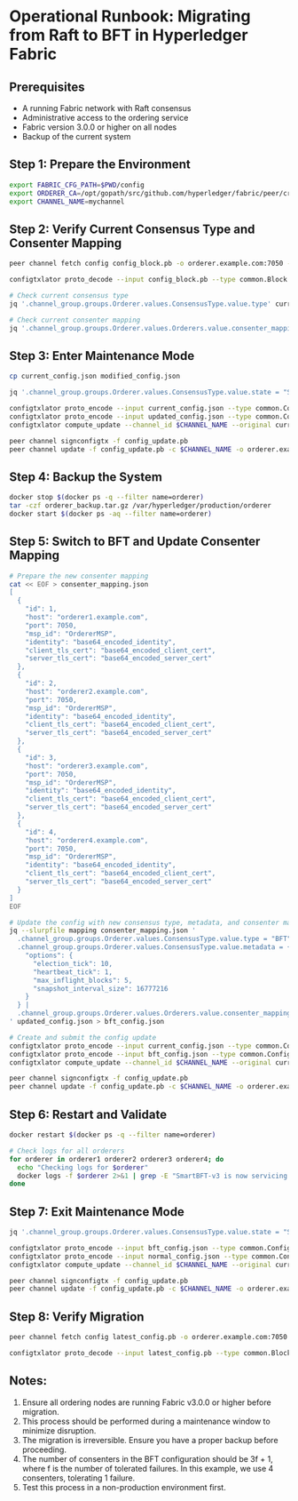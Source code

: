 # Operational Runbook: Migrating from Raft to BFT in Hyperledger Fabric

## Prerequisites

- A running Fabric network with Raft consensus
- Administrative access to the ordering service
- Fabric version 3.0.0 or higher on all nodes
- Backup of the current system

## Step 1: Prepare the Environment

```bash
export FABRIC_CFG_PATH=$PWD/config
export ORDERER_CA=/opt/gopath/src/github.com/hyperledger/fabric/peer/crypto/ordererOrganizations/example.com/orderers/orderer.example.com/msp/tlscacerts/tlsca.example.com-cert.pem
export CHANNEL_NAME=mychannel
```

## Step 2: Verify Current Consensus Type and Consenter Mapping

```bash
peer channel fetch config config_block.pb -o orderer.example.com:7050 -c $CHANNEL_NAME --tls --cafile $ORDERER_CA

configtxlator proto_decode --input config_block.pb --type common.Block | jq .data.data[0].payload.data.config > current_config.json

# Check current consensus type
jq '.channel_group.groups.Orderer.values.ConsensusType.value.type' current_config.json

# Check current consenter mapping
jq '.channel_group.groups.Orderer.values.Orderers.value.consenter_mapping' current_config.json
```

## Step 3: Enter Maintenance Mode

```bash
cp current_config.json modified_config.json

jq '.channel_group.groups.Orderer.values.ConsensusType.value.state = "STATE_MAINTENANCE"' modified_config.json > updated_config.json

configtxlator proto_encode --input current_config.json --type common.Config --output current_config.pb
configtxlator proto_encode --input updated_config.json --type common.Config --output updated_config.pb
configtxlator compute_update --channel_id $CHANNEL_NAME --original current_config.pb --updated updated_config.pb --output config_update.pb

peer channel signconfigtx -f config_update.pb
peer channel update -f config_update.pb -c $CHANNEL_NAME -o orderer.example.com:7050 --tls --cafile $ORDERER_CA
```

## Step 4: Backup the System

```bash
docker stop $(docker ps -q --filter name=orderer)
tar -czf orderer_backup.tar.gz /var/hyperledger/production/orderer
docker start $(docker ps -aq --filter name=orderer)
```

## Step 5: Switch to BFT and Update Consenter Mapping

```bash
# Prepare the new consenter mapping
cat << EOF > consenter_mapping.json
[
  {
    "id": 1,
    "host": "orderer1.example.com",
    "port": 7050,
    "msp_id": "OrdererMSP",
    "identity": "base64_encoded_identity",
    "client_tls_cert": "base64_encoded_client_cert",
    "server_tls_cert": "base64_encoded_server_cert"
  },
  {
    "id": 2,
    "host": "orderer2.example.com",
    "port": 7050,
    "msp_id": "OrdererMSP",
    "identity": "base64_encoded_identity",
    "client_tls_cert": "base64_encoded_client_cert",
    "server_tls_cert": "base64_encoded_server_cert"
  },
  {
    "id": 3,
    "host": "orderer3.example.com",
    "port": 7050,
    "msp_id": "OrdererMSP",
    "identity": "base64_encoded_identity",
    "client_tls_cert": "base64_encoded_client_cert",
    "server_tls_cert": "base64_encoded_server_cert"
  },
  {
    "id": 4,
    "host": "orderer4.example.com",
    "port": 7050,
    "msp_id": "OrdererMSP",
    "identity": "base64_encoded_identity",
    "client_tls_cert": "base64_encoded_client_cert",
    "server_tls_cert": "base64_encoded_server_cert"
  }
]
EOF

# Update the config with new consensus type, metadata, and consenter mapping
jq --slurpfile mapping consenter_mapping.json '
  .channel_group.groups.Orderer.values.ConsensusType.value.type = "BFT" |
  .channel_group.groups.Orderer.values.ConsensusType.value.metadata = {
    "options": {
      "election_tick": 10,
      "heartbeat_tick": 1,
      "max_inflight_blocks": 5,
      "snapshot_interval_size": 16777216
    }
  } |
  .channel_group.groups.Orderer.values.Orderers.value.consenter_mapping = $mapping[0]
' updated_config.json > bft_config.json

# Create and submit the config update
configtxlator proto_encode --input current_config.json --type common.Config --output current_config.pb
configtxlator proto_encode --input bft_config.json --type common.Config --output updated_config.pb
configtxlator compute_update --channel_id $CHANNEL_NAME --original current_config.pb --updated updated_config.pb --output config_update.pb

peer channel signconfigtx -f config_update.pb
peer channel update -f config_update.pb -c $CHANNEL_NAME -o orderer.example.com:7050 --tls --cafile $ORDERER_CA
```

## Step 6: Restart and Validate

```bash
docker restart $(docker ps -q --filter name=orderer)

# Check logs for all orderers
for orderer in orderer1 orderer2 orderer3 orderer4; do
  echo "Checking logs for $orderer"
  docker logs -f $orderer 2>&1 | grep -E "SmartBFT-v3 is now servicing chain|Message from leader"
done
```

## Step 7: Exit Maintenance Mode

```bash
jq '.channel_group.groups.Orderer.values.ConsensusType.value.state = "STATE_NORMAL"' bft_config.json > normal_config.json

configtxlator proto_encode --input bft_config.json --type common.Config --output current_config.pb
configtxlator proto_encode --input normal_config.json --type common.Config --output updated_config.pb
configtxlator compute_update --channel_id $CHANNEL_NAME --original current_config.pb --updated updated_config.pb --output config_update.pb

peer channel signconfigtx -f config_update.pb
peer channel update -f config_update.pb -c $CHANNEL_NAME -o orderer.example.com:7050 --tls --cafile $ORDERER_CA
```

## Step 8: Verify Migration

```bash
peer channel fetch config latest_config.pb -o orderer.example.com:7050 -c $CHANNEL_NAME --tls --cafile $ORDERER_CA

configtxlator proto_decode --input latest_config.pb --type common.Block | jq '.data.data[0].payload.data.config.channel_group.groups.Orderer.values.ConsensusType, .data.data[0].payload.data.config.channel_group.groups.Orderer.values.Orderers'
```

## Notes:

1. Ensure all ordering nodes are running Fabric v3.0.0 or higher before migration.
2. This process should be performed during a maintenance window to minimize disruption.
3. The migration is irreversible. Ensure you have a proper backup before proceeding.
4. The number of consenters in the BFT configuration should be 3f + 1, where f is the number of tolerated failures. In this example, we use 4 consenters, tolerating 1 failure.
5. Test this process in a non-production environment first.
